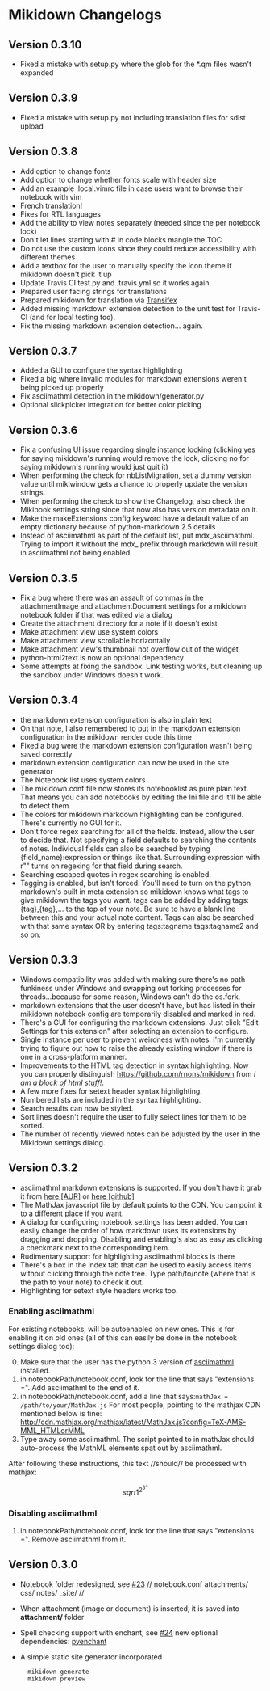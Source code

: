 # Mikidown Changelogs

## Version 0.3.10
- Fixed a mistake with setup.py where the glob for the *.qm files wasn't expanded

## Version 0.3.9
- Fixed a mistake with setup.py not including translation files for sdist upload

## Version 0.3.8
- Add option to change fonts
- Add option to change whether fonts scale with header size
- Add an example .local.vimrc file in case users want to browse their notebook with vim
- French translation!
- Fixes for RTL languages
- Add the ability to view notes separately (needed since the per notebook lock)
- Don't let lines starting with # in code blocks mangle the TOC
- Do not use the custom icons since they could reduce accessibility with different themes
- Add a textbox for the user to manually specify the icon theme if mikidown doesn't pick it up
- Update Travis CI test.py and .travis.yml so it works again.
- Prepared user facing strings for translations
- Prepared mikidown for translation via [Transifex](https://www.transifex.com/projects/p/mikidown/resources/)
- Added missing markdown extension detection to the unit test for Travis-CI (and for local testing too).
- Fix the missing markdown extension detection... again.

## Version 0.3.7
- Added a GUI to configure the syntax highlighting
- Fixed a big where invalid modules for markdown extensions weren't being picked up properly
- Fix asciimathml detection in the mikidown/generator.py
- Optional slickpicker integration for better color picking

## Version 0.3.6
- Fix a confusing UI issue regarding single instance locking (clicking yes for saying mikidown's running would remove the lock, clicking no for saying mikidown's running would just quit it)
- When performing the check for nbListMigration, set a dummy version value until mikiwindow gets a chance to properly update the version strings.
- When performing the check to show the Changelog, also check the Mikibook settings string since that now also has version metadata on it.
- Make the makeExtensions config keyword have a default value of an empty dictionary because of python-markdown 2.5 details
- Instead of asciimathml as part of the default list, put mdx_asciimathml. Trying to import it without the mdx_ prefix through markdown
will result in asciimathml not being enabled.

## Version 0.3.5
- Fix a bug where there was an assault of commas in the attachmentImage and attachmentDocument settings for a mikidown notebook folder if that was edited via a dialog
- Create the attachment directory for a note if it doesn't exist
- Make attachment view use system colors
- Make attachment view scrollable horizontally
- Make attachment view's thumbnail not overflow out of the widget
- python-html2text is now an optional dependency
- Some attempts at fixing the sandbox. Link testing works, but cleaning up the sandbox under Windows doesn't work.

## Version 0.3.4
- the markdown extension configuration is also in plain text
- On that note, I also remembered to put in the markdown extension configuration in the mikidown render code this time
- Fixed a bug were the markdown extension configuration wasn't being saved correctly
- markdown extension configuration can now be used in the site generator
- The Notebook list uses system colors
- The mikidown.conf file now stores its notebooklist as pure plain text. That means you can add notebooks by editing the Ini file and it'll be able to detect them.
- The colors for mikidown markdown highlighting can be configured. There's currently no GUI for it.
- Don't force regex searching for all of the fields. Instead, allow the user to decide that. Not specifying a field defaults to searching the contents of notes. Individual fields can also be searched by typing {field_name}:expression or things like that. Surrounding expression with r"" turns on regexing for that field during search.
- Searching escaped quotes in regex searching is enabled.
- Tagging is enabled, but isn't forced. You'll need to turn on the python markdown's built in meta extension so mikidown knows what tags to give mikidown the tags you want. tags can be added by adding tags:{tag},{tag},... to the top of your note. Be sure to have a blank line between this and your actual note content. Tags can also be searched with that same syntax OR by entering tags:tagname tags:tagname2 and so on.

## Version 0.3.3
- Windows compatibility was added with making sure there's no path funkiness under Windows and swapping out forking processes for threads...because for some reason, Windows can't do the os.fork.
- markdown extensions that the user doesn't have, but has listed in their mikidown notebook config are temporarily disabled and marked in red.
- There's a GUI for configuring the markdown extensions. Just click "Edit Settings for this extension" after selecting an extension to configure.
- Single instance per user to prevent weirdness with notes. I'm currently trying to figure out how to raise the already existing window if there is one in a cross-platform manner.
- Improvements to the HTML tag detection in syntax highlighting. Now you can properly distinguish <https://github.com/rnons/mikidown> from <i>I am a block of html stuff!</i>.
- A few more fixes for setext header syntax highlighting.
- Numbered lists are included in the syntax highlighting.
- Search results can now be styled.
- Sort lines doesn't require the user to fully select lines for them to be sorted.
- The number of recently viewed notes can be adjusted by the user in the Mikidown settings dialog.

## Version 0.3.2

- asciimathml markdown extensions is supported. If you don't have it grab it from [here [AUR]](https://aur.archlinux.org/packages/python-asciimathml-git) or [here [github]](https://github.com/mtahmed/python-asciimathml)
- The MathJax javascript file by default points to the CDN. You can point it to a different place if you want.
- A dialog for configuring notebook settings has been added. You can easily change the order of how markdown uses its extensions by dragging and dropping. Disabling and enabling's also as easy as clicking a checkmark next to the corresponding item.
- Rudimentary support for highlighting asciimathml blocks is there
- There's a box in the index tab that can be used to easily access items without clicking through the note tree. Type path/to/note (where that is the path to your note) to check it out.
- Highlighting for setext style headers works too.

### Enabling asciimathml
For existing notebooks, will be autoenabled on new ones. This is for enabling it on old ones (all of this can easily be done in the notebook settings dialog too):

0. Make sure that the user has the python 3 version of [asciimathml](https://github.com/mtahmed/python-asciimathml) installed.
1. in notebookPath/notebook.conf, look for the line that says "extensions =". Add asciimathml to the end of it.
2. in notebookPath/notebook.conf, add a line that says:```mathJax = /path/to/your/MathJax.js```
For most people, pointing to the mathjax CDN mentioned below is fine:
http://cdn.mathjax.org/mathjax/latest/MathJax.js?config=TeX-AMS-MML_HTMLorMML
3. Type away some asciimathml. The script pointed to in mathJax should auto-process the MathML elements spat out by asciimathml.

After following these instructions, this text //should// be processed with mathjax:

$$
sqrt 1^2^3^4
$$

### Disabling asciimathml

1. in notebookPath/notebook.conf, look for the line that says "extensions =". Remove asciimathml from it.

## Version 0.3.0

- Notebook folder redesigned, see [#23]
        // notebook.conf attachments/ css/ notes/ _site/ //

- When attachment (image or document) is inserted, it is saved into **attachment/** folder
- Spell checking support with enchant, see [#24]
        new optional dependencies: [pyenchant]

- A simple static site generator incorporated

        mikidown generate
        mikidown preview


[#23]: https://github.com/rnons/mikidown/issues/23
[#24]: https://github.com/rnons/mikidown/issues/24
[pyenchant]: https://pypi.python.org/pypi/pyenchant
